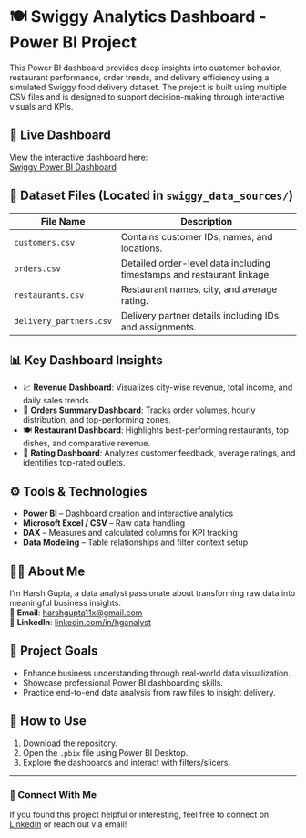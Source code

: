# 🍽️ Swiggy Analytics Dashboard - Power BI Project

This Power BI dashboard provides deep insights into customer behavior, restaurant performance, order trends, and delivery efficiency using a simulated Swiggy food delivery dataset. The project is built using multiple CSV files and is designed to support decision-making through interactive visuals and KPIs.

## 🔗 Live Dashboard
View the interactive dashboard here:  
[Swiggy Power BI Dashboard](https://app.powerbi.com/view?r=eyJrIjoiZDQ5N2E5ZDctNzk1MC00M2YxLThiMTUtNDIzZjhlNjE0ZmY2IiwidCI6ImM2ZTU0OWIzLTVmNDUtNDAzMi1hYWU5LWQ0MjQ0ZGM1YjJjNCJ9)

## 📁 Dataset Files (Located in `swiggy_data_sources/`)

| File Name              | Description                                                   |
|------------------------|---------------------------------------------------------------|
| `customers.csv`        | Contains customer IDs, names, and locations.                  |
| `orders.csv`           | Detailed order-level data including timestamps and restaurant linkage. |
| `restaurants.csv`      | Restaurant names, city, and average rating.                   |
| `delivery_partners.csv`| Delivery partner details including IDs and assignments.       |

## 📊 Key Dashboard Insights

- 📈 **Revenue Dashboard**: Visualizes city-wise revenue, total income, and daily sales trends.
- 🧾 **Orders Summary Dashboard**: Tracks order volumes, hourly distribution, and top-performing zones.
- 🍽️ **Restaurant Dashboard**: Highlights best-performing restaurants, top dishes, and comparative revenue.
- 🌟 **Rating Dashboard**: Analyzes customer feedback, average ratings, and identifies top-rated outlets.

## ⚙️ Tools & Technologies

- **Power BI** – Dashboard creation and interactive analytics
- **Microsoft Excel / CSV** – Raw data handling
- **DAX** – Measures and calculated columns for KPI tracking
- **Data Modeling** – Table relationships and filter context setup

## 👨‍💻 About Me

I’m Harsh Gupta, a data analyst passionate about transforming raw data into meaningful business insights.  
📩 **Email**: harshgupta11x@gmail.com  
🔗 **LinkedIn**: [linkedin.com/in/hganalyst](https://www.linkedin.com/in/hganalyst/)

## 📌 Project Goals

- Enhance business understanding through real-world data visualization.
- Showcase professional Power BI dashboarding skills.
- Practice end-to-end data analysis from raw files to insight delivery.

## 📄 How to Use

1. Download the repository.
2. Open the `.pbix` file using Power BI Desktop.
3. Explore the dashboards and interact with filters/slicers.

---

### 📢 Connect With Me
If you found this project helpful or interesting, feel free to connect on [LinkedIn](https://www.linkedin.com/in/hganalyst) or reach out via email!
